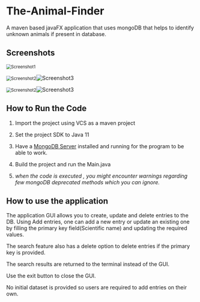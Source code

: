 # The-Animal-Finder
A maven based javaFX application that uses mongoDB that helps to identify unknown animals if present in database.



## Screenshots

<img src="https://i.imgur.com/ounoqkB.png" alt="Screenshot1" style="zoom: 80%;" />

<img src="https://i.imgur.com/CUtxaRb.png" alt="Screenshot2" style="zoom:80%;" />![Screenshot3](https://i.imgur.com/P42ONpw.png)

<img src="https://i.imgur.com/CUtxaRb.png" alt="Screenshot2" style="zoom:80%;" />![Screenshot3](https://i.imgur.com/P42ONpw.png)

## How to Run the Code

1. Import the project using VCS as a maven project

2. Set the project SDK to Java 11

3. Have a [MongoDB Server](https://www.mongodb.com/try/download/community)  installed  and running for the program to be able to work.

4. Build the project and run the Main.java

5. *when the code is executed , you might encounter warnings regarding few mongoDB deprecated methods which you can ignore.*

   

## How to use the application

The application GUI allows you to create, update and delete entries to the DB. Using Add entries, one can add a new entry or update an existing one by filling the primary key field(Scientific name) and updating the required values.

The search feature also has a delete option to delete entries if the primary key is provided.

The search results are returned to the terminal instead of the GUI. 

Use the exit button to close the GUI.

No initial dataset is provided so users are required to add entries on their own.

